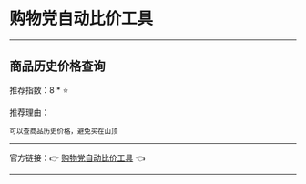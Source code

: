 # 购物党自动比价工具

---

## 商品历史价格查询

推荐指数：8 * ⭐

推荐理由：

    可以查商品历史价格，避免买在山顶

---



官方链接：👉 [购物党自动比价工具](
https://addons.mozilla.org/zh-CN/firefox/addon/%E8%B4%AD%E7%89%A9%E5%85%9A%E5%AE%9E%E6%97%B6%E6%AF%94%E4%BB%B7%E5%B7%A5%E5%85%B7-%E6%B5%8F%E8%A7%88%E5%99%A857%E4%BB%A5%E4%B8%8A%E7%89%88%E6%9C%AC%E5%AE%89%E8%A3%85
) 👈



---
















